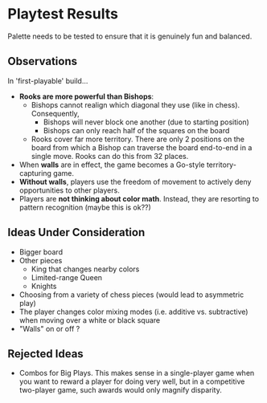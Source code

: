 Playtest Results
================

Palette needs to be tested to ensure that it is genuinely fun and balanced.



Observations
------------
In 'first-playable' build...

* **Rooks are more powerful than Bishops**:
	- Bishops cannot realign which diagonal they use (like in chess). Consequently, 
		- Bishops will never block one another (due to starting position)
		- Bishops can only reach half of the squares on the board
	- Rooks cover far more territory. There are only 2 positions on the board from which a Bishop can traverse the board end-to-end in a single move. Rooks can do this from 32 places.
* When **walls** are in effect, the game becomes a Go-style territory-capturing game.
* **Without walls**, players use the freedom of movement to actively deny opportunities to other players.
* Players are **not thinking about color math**. Instead, they are resorting to pattern recognition (maybe this is ok??)


Ideas Under Consideration
-------------------------
* Bigger board
* Other pieces
	- King that changes nearby colors
	- Limited-range Queen
	- Knights
* Choosing from a variety of chess pieces (would lead to asymmetric play)
* The player changes color mixing modes (i.e. additive vs. subtractive) when moving over a white or black square
* "Walls" on or off ?

Rejected Ideas
--------------
* Combos for Big Plays. This makes sense in a single-player game when you want to reward a player for doing very well, but in a competitive two-player game, such awards would only magnify disparity.